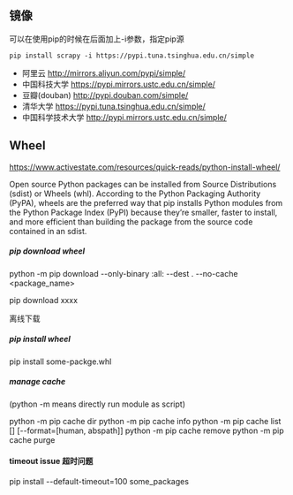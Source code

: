 
## 镜像

可以在使用pip的时候在后面加上-i参数，指定pip源

```
pip install scrapy -i https://pypi.tuna.tsinghua.edu.cn/simple
```


-  阿里云 http://mirrors.aliyun.com/pypi/simple/
-  中国科技大学 https://pypi.mirrors.ustc.edu.cn/simple/
-  豆瓣(douban) http://pypi.douban.com/simple/
-  清华大学 https://pypi.tuna.tsinghua.edu.cn/simple/
-  中国科学技术大学 http://pypi.mirrors.ustc.edu.cn/simple/



## Wheel 

https://www.activestate.com/resources/quick-reads/python-install-wheel/

Open source Python packages can be installed from Source Distributions (sdist) or Wheels (whl). According to the Python Packaging Authority (PyPA), wheels are the preferred way that pip installs Python modules from the Python Package Index (PyPI) because they’re smaller, faster to install, and more efficient than building the package from the source code contained in an sdist.


##### pip download wheel
python -m pip download --only-binary :all: --dest . --no-cache <package_name> 


pip download xxxx

离线下载

##### pip install wheel

pip install some-packge.whl




##### manage cache 

(python -m means directly run module as script)

python -m pip cache dir
python -m pip cache info
python -m pip cache list [<pattern>] [--format=[human, abspath]]
python -m pip cache remove <pattern>
python -m pip cache purge



#### timeout issue 超时问题

pip install --default-timeout=100 some_packages
